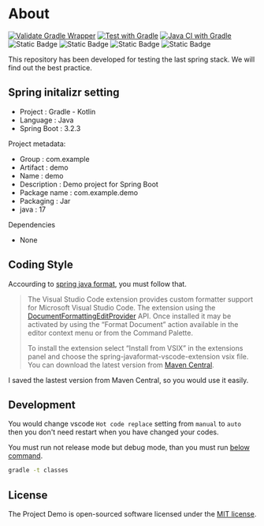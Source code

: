 # About

[![Validate Gradle Wrapper](https://github.com/cable8mm/demo-for-spring-boot/actions/workflows/gradle-wrapper-validation.yml/badge.svg)](https://github.com/cable8mm/demo-for-spring-boot/actions/workflows/gradle-wrapper-validation.yml)
[![Test with Gradle](https://github.com/cable8mm/demo-for-spring-boot/actions/workflows/gradle-test.yml/badge.svg)](https://github.com/cable8mm/demo-for-spring-boot/actions/workflows/gradle-test.yml)
[![Java CI with Gradle](https://github.com/cable8mm/demo-for-spring-boot/actions/workflows/gradle.yml/badge.svg)](https://github.com/cable8mm/demo-for-spring-boot/actions/workflows/gradle.yml)
![Static Badge](https://img.shields.io/badge/SpringBoot-3.2.3-6DB33F?logo=SpringBoot)
![Static Badge](https://img.shields.io/badge/Java-17-orange)
![Static Badge](https://img.shields.io/badge/Gradle-Kotlin-8151FF?logo=Gradle&labelColor=012F38)
![Static Badge](https://img.shields.io/badge/packaging-Jar-brown?logo=Spring)

This repository has been developed for testing the last spring stack. We will find out the best practice.

## Spring initalizr setting

- Project : Gradle - Kotlin
- Language : Java
- Spring Boot : 3.2.3

Project metadata:

- Group : com.example
- Artifact : demo
- Name : demo
- Description : Demo project for Spring Boot
- Package name : com.example.demo
- Packaging : Jar
- java : 17

Dependencies

- None

## Coding Style

Accourding to [spring java format](https://github.com/spring-io/spring-javaformat?tab=readme-ov-file#visual-studio-code), you must follow that.

> The Visual Studio Code extension provides custom formatter support for Microsoft Visual Studio Code. The extension using the [DocumentFormattingEditProvider](https://code.visualstudio.com/api/references/vscode-api#DocumentFormattingEditProvider) API. Once installed it may be activated by using the “Format Document” action available in the editor context menu or from the Command Palette.
>
> To install the extension select “Install from VSIX” in the extensions panel and choose the spring-javaformat-vscode-extension vsix file. You can download the latest version from [Maven Central](https://repo1.maven.org/maven2/io/spring/javaformat/spring-javaformat-vscode-extension/0.0.41/).

I saved the lastest version from Maven Central, so you would use it easily.

## Development

You would change vscode `Hot code replace` setting from `manual` to `auto` then you don't need restart when you have changed your codes.

You must run not release mode but debug mode, than you must run [below command](https://www.digitalsanctuary.com/java/springboot-devtools-auto-restart-and-live-reload.html).

```sh
gradle -t classes
```

## License

The Project Demo is open-sourced software licensed under the [MIT license](https://opensource.org/licenses/MIT).
